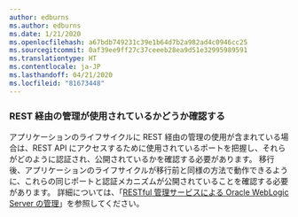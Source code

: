 ```yaml
---
author: edburns
ms.author: edburns
ms.date: 1/21/2020
ms.openlocfilehash: a67bdb749231c39e1b64d7b2a982ad4c0946cc25
ms.sourcegitcommit: 0af39ee9ff27c37ceeeb28ea9d51e32995989591
ms.translationtype: HT
ms.contentlocale: ja-JP
ms.lasthandoff: 04/21/2020
ms.locfileid: "81673448"
---
```

### <a name="determine-whether-management-over-rest-is-used"></a>REST 経由の管理が使用されているかどうか確認する

アプリケーションのライフサイクルに REST 経由の管理の使用が含まれている場合は、REST API にアクセスするために使用されているポートを把握し、それらがどのように認証され、公開されているかを確認する必要があります。 移行後、アプリケーションのライフサイクルが移行前と同様の方法で動作できるように、これらの同じポートと認証メカニズムが公開されていることを確認する必要があります。 詳細については、「[RESTful 管理サービスによる Oracle WebLogic Server の管理](https://docs.oracle.com/middleware/12213/wls/WLRUR/title.htm)」を参照してください。
